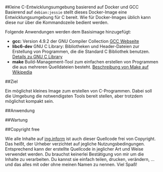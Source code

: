 #Kleine C-Entwicklungsumgebung basierend auf Docker und GCC
Basierend auf `debian:jessie` stellt dieses Docker-Image eine Entwicklungsumgebung für C bereit. Wie für Docker-Images üblich kann diese nur über die Kommandozeile bedient werden.

Folgende Anwendungen werden dem Basisimage hinzugefügt:

* **gcc:** Version 4.9.2 der GNU Compiler Collection [GCC Webseite](https://gcc.gnu.org)
* **libc6-dev** GNU C Library: Bibliotheken und Header-Dateien zur Erstellung von Programmen, die die Standard C Bibliothek benutzen. [Details zu GNU C Library](http://de.wikipedia.org/wiki/GNU-C-Bibliothek)
* **make** Build-Management-Tool zum einfachen erstellen von Programmen die aus mehreren Quelldateien besteht. [Beschreibung von Make auf Wikipedia](http://de.wikipedia.org/wiki/Make)

##Ziel

Ein möglichst kleines Image zum erstellen von C-Programmen. Dabei soll die Umgebung die notwendigsten Tools bereit stellen, aber trotzdem möglichst kompakt sein.

##Anwendung

##Wartung

##Copyright free

Wie alle Inhalte auf [ing.inform](www.inginform.de) ist auch dieser Quellcode frei von Copyright. Das heißt, der Urheber verzichtet auf jegliche Nutzungsbedingungen. Entsprechend kann der erstellte Quellcode in jeglicher Art und Weise verwendet werden. Du brauchst keinerlei Bestätigung von mir um die Inhalte zu verarbeiten. Du kannst sie einfach teilen, drucken, verändern, ... und das alles mit oder ohne meinen Namen zu nennen. Viel Spaß!